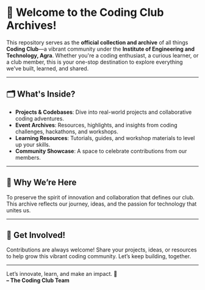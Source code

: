 # 📂 Welcome to the Coding Club Archives!  

This repository serves as the **official collection and archive** of all things **Coding Club**—a vibrant community under the **Institute of Engineering and Technology, Agra**. Whether you're a coding enthusiast, a curious learner, or a club member, this is your one-stop destination to explore everything we've built, learned, and shared.  

---

## 🗂️ What's Inside?  
- **Projects & Codebases**: Dive into real-world projects and collaborative coding adventures.  
- **Event Archives**: Resources, highlights, and insights from coding challenges, hackathons, and workshops.  
- **Learning Resources**: Tutorials, guides, and workshop materials to level up your skills.  
- **Community Showcase**: A space to celebrate contributions from our members.  

---

## 🚀 Why We’re Here  
To preserve the spirit of innovation and collaboration that defines our club. This archive reflects our journey, ideas, and the passion for technology that unites us.  

---

## 🤝 Get Involved!  
Contributions are always welcome! Share your projects, ideas, or resources to help grow this vibrant coding community. Let’s keep building, together.  

---

Let’s innovate, learn, and make an impact. 🌟  
**– The Coding Club Team**
